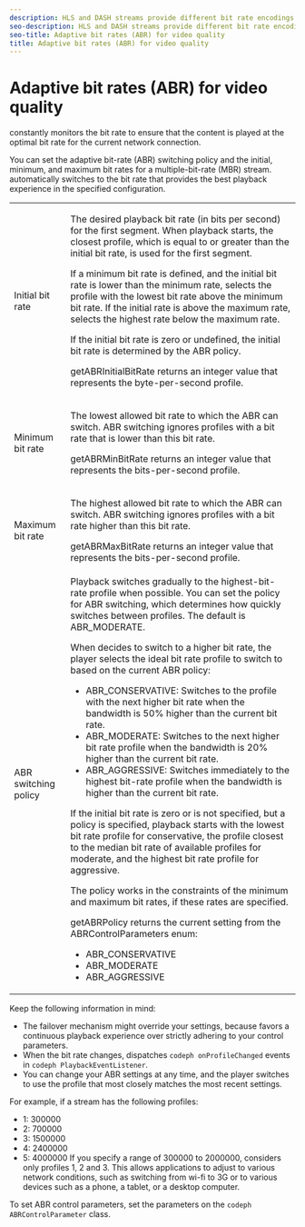 ```yaml
---
description: HLS and DASH streams provide different bit rate encodings (profiles) for the same short burst of video. can select the quality level for each burst based on the available bandwidth.
seo-description: HLS and DASH streams provide different bit rate encodings (profiles) for the same short burst of video. can select the quality level for each burst based on the available bandwidth.
seo-title: Adaptive bit rates (ABR) for video quality
title: Adaptive bit rates (ABR) for video quality
---
```


# Adaptive bit rates (ABR) for video quality

constantly monitors the bit rate to ensure that the content is played at the optimal bit rate for the current network connection.

You can set the adaptive bit-rate (ABR) switching policy and the initial, minimum, and maximum bit rates for a multiple-bit-rate (MBR) stream.  automatically switches to the bit rate that provides the best playback experience in the specified configuration.

<table id="table_AF838E082235406AA359BF1C1A77F85F"> 
 <tgroup cols="2">
  <colspec colname="col01" colnum="1" colwidth="1.00*" />
  <colspec colnum="2" colname="col2" colwidth="3.45*" /> 
  <tbody> 
   <tr> 
    <td colname="col01">Initial bit rate</td> 
    <td colname="col2"> <p>The desired playback bit rate (in bits per second) for the first segment. When playback starts, the closest profile, which is equal to or greater than the initial bit rate, is used for the first segment.</p> <p> If a minimum bit rate is defined, and the initial bit rate is lower than the minimum rate, 
      <ph conkeyref="phrases/primetime-sdk-name" /> selects the profile with the lowest bit rate above the minimum bit rate. If the initial rate is above the maximum rate, 
      <ph conkeyref="phrases/primetime-sdk-name" /> selects the highest rate below the maximum rate. </p> <p>If the initial bit rate is zero or undefined, the initial bit rate is determined by the ABR policy.</p> <p><span class="codeph">getABRInitialBitRate</span> returns an integer value that represents the byte-per-second profile. </p> </td> 
   </tr> 
   <tr> 
    <td colname="col01">Minimum bit rate</td> 
    <td colname="col2"> <p>The lowest allowed bit rate to which the ABR can switch. ABR switching ignores profiles with a bit rate that is lower than this bit rate.</p> <p><span class="codeph">getABRMinBitRate</span> returns an integer value that represents the bits-per-second profile. </p> </td> 
   </tr> 
   <tr> 
    <td colname="col01">Maximum bit rate</td> 
    <td colname="col2"> <p>The highest allowed bit rate to which the ABR can switch. ABR switching ignores profiles with a bit rate higher than this bit rate.</p> <p><span class="codeph">getABRMaxBitRate</span> returns an integer value that represents the bits-per-second profile. </p> </td> 
   </tr> 
   <tr> 
    <td colname="col01">ABR switching policy</td> 
    <td colname="col2"> Playback switches gradually to the highest-bit-rate profile when possible. You can set the policy for ABR switching, which determines how quickly 
     <ph conkeyref="phrases/primetime-sdk-name" /> switches between profiles. The default is <span class="codeph">ABR_MODERATE</span>. <p>When 
      <ph conkeyref="phrases/primetime-sdk-name" /> decides to switch to a higher bit rate, the player selects the ideal bit rate profile to switch to based on the current ABR policy: 
      <ul id="ul_AC9C99D84A3B4A8DBD1A05CC05DEE771"> 
       <li id="li_B79C0AA2CBFB42FF98A257CEC9C400BA"><span class="codeph">ABR_CONSERVATIVE</span>: Switches to the profile with the next higher bit rate when the bandwidth is 50% higher than the current bit rate. </li> 
       <li id="li_38CC3A95D8634F359D0F7C273D0108C0"><span class="codeph">ABR_MODERATE</span>: Switches to the next higher bit rate profile when the bandwidth is 20% higher than the current bit rate. </li> 
       <li id="li_E845C035420D4B3FB2B179F448F8CA85"><span class="codeph">ABR_AGGRESSIVE</span>: Switches immediately to the highest bit-rate profile when the bandwidth is higher than the current bit rate. </li> 
      </ul></p><p>If the initial bit rate is zero or is not specified, but a policy is specified, playback starts with the lowest bit rate profile for conservative, the profile closest to the median bit rate of available profiles for moderate, and the highest bit rate profile for aggressive.</p><p>The policy works in the constraints of the minimum and maximum bit rates, if these rates are specified.</p><p><span class="codeph">getABRPolicy</span> returns the current setting from the <span class="codeph">ABRControlParameters</span> enum: 
      <ul id="ul_bd4_5kb_cz"> 
       <li><span class="codeph">ABR_CONSERVATIVE</span></li> 
       <li><span class="codeph">ABR_MODERATE</span></li> 
       <li><span class="codeph">ABR_AGGRESSIVE</span></li> 
      </ul></p> </td> 
   </tr> 
  </tbody> 
 </tgroup> 
</table>

Keep the following information in mind:
* The  failover mechanism might override your settings, because  favors a continuous playback experience over strictly adhering to your control parameters.
* When the bit rate changes,  dispatches `codeph onProfileChanged` events in `codeph PlaybackEventListener`.
* You can change your ABR settings at any time, and the player switches to use the profile that most closely matches the most recent settings.

For example, if a stream has the following profiles:
* 1: 300000
* 2: 700000
* 3: 1500000
* 4: 2400000
* 5: 4000000
If you specify a range of 300000 to 2000000, considers only profiles 1, 2 and 3. This allows applications to adjust to various network conditions, such as switching from wi-fi to 3G or to various devices such as a phone, a tablet, or a desktop computer.

To set ABR control parameters, set the parameters on the `codeph ABRControlParameter` class.

